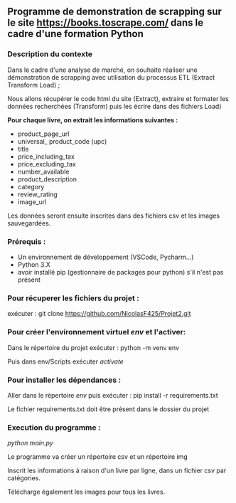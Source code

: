 ## Programme de demonstration de scrapping sur le site https://books.toscrape.com/ dans le cadre d'une formation Python

### Description du contexte

Dans le cadre d'une analyse de marché, on souhaite réaliser une démonstration de scrapping avec utilisation du processus ETL (Extract Transform Load) ;

Nous allons récupérer le code html du site (Extract), extraire et formater les données recherchées (Transform) puis les écrire dans des fichiers Load)

**Pour chaque livre, on extrait les informations suivantes :**
 + product_page_url
 + universal_ product_code (upc)
 + title
 + price_including_tax
 + price_excluding_tax
 + number_available
 + product_description
 + category
 + review_rating
 + image_url

Les données seront ensuite inscrites dans des fichiers csv et les images sauvegardées.

### **Prérequis :** 

+ Un environnement de développement (VSCode, Pycharm...)
+ Python 3.X
+ avoir installé pip (gestionnaire de packages pour python) s'il n'est pas présent


### **Pour récuperer les fichiers du projet :**

exécuter : git clone https://github.com/NicolasF425/Projet2.git

### **Pour créer l'environnement virtuel _env_ et l'activer:**

Dans le répertoire du projet exécuter : python -m venv env

Puis dans env/Scripts exécuter _activate_

### **Pour installer les dépendances :**

Aller dans le répertoire _env_ puis exécuter : pip install -r requirements.txt

Le fichier requirements.txt doit être présent dans le dossier du projet

### **Execution du programme :**

_python main.py_

Le programme va créer un répertoire csv et un répertoire img

Inscrit les informations à raison d'un livre par ligne,  dans un fichier csv par catégories.

Télécharge également les images pour tous les livres.



